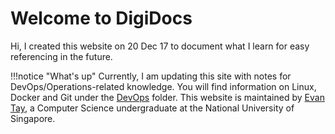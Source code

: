 # Welcome to DigiDocs

Hi, I created this website on 20 Dec 17 to document what I learn for easy referencing in the future.

!!!notice "What's up"
    Currently, I am updating this site with notes for DevOps/Operations-related knowledge. You will find information on Linux, Docker and Git under the [DevOps](DevOps/) folder.
This website is maintained by [Evan Tay](http://www.evantay.com), a Computer Science undergraduate at the National University of Singapore.
